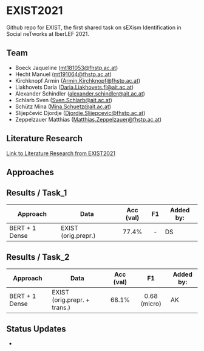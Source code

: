 # EXIST2021
Github repo for EXIST, the first shared task on sEXism Identification in Social neTworks at IberLEF 2021.



## Team
* Boeck Jaqueline (<mt181053@fhstp.ac.at>)
* Hecht Manuel (<mt191064@fhstp.ac.at>)
* Kirchknopf Armin (<Armin.Kirchknopf@fhstp.ac.at>)
* Liakhovets Daria (<Daria.Liakhovets.fl@ait.ac.at>)
* Alexander Schindler (<alexander.schindler@ait.ac.at>)
* Schlarb Sven (<Sven.Schlarb@ait.ac.at>)
* Schütz Mina (<Mina.Schuetz@ait.ac.at>)
* Slijepčević Djordje (<Djordje.Slijepcevic@fhstp.ac.at>)
* Zeppelzauer Matthias (<Matthias.Zeppelzauer@fhstp.ac.at>)

## Literature Research
[Link to Literature Research from EXIST2021](https://teamwork.fhstp.ac.at/quickteams/home/CVPR_JF/_layouts/15/WopiFrame2.aspx?sourcedoc=%7B57EDB0F6-E970-4665-974E-9EF63C776639%7D&file=Literature_Research_EXIST.xlsx&action=default)

## Approaches

## Results / Task_1

| Approach    | Data                     	| Acc (val) |  F1  | Added by: |
| -------------- | --------------------- 	| :-------: |  :-------: | ---------- |
| BERT + 1 Dense | EXIST (orig.prepr.) 	 	| 77.4%    |- | DS |


## Results / Task_2

| Approach    | Data                     	| Acc (val) |   F1  | Added by: |
| -------------- | --------------------- 	| :-------: | :-------: | ---------- |
| BERT + 1 Dense | EXIST (orig.prepr. + trans.)  	 	| 68.1%     |   0.68 (micro)  | AK |



## Status Updates
*



